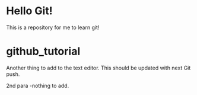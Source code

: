 # Hello Git!

This is a repository for me to learn git!
# github_tutorial

Another thing to add to the text editor.
This should be updated with next Git push.

2nd para -nothing to add.

